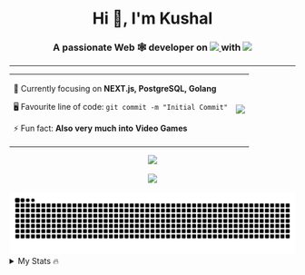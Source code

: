 <h1 align="center">Hi 👋, I'm Kushal</h1>
<h3 align="center">A passionate Web 🕸️ developer on
<a href="https://skillicons.dev">
	<img src="https://skillicons.dev/icons?i=arch" height="30" />
	</a>
	 with  
<a href="https://skillicons.dev">
	<img src="https://skillicons.dev/icons?i=neovim" height="30" />
	</a>
</h3>
<hr>
<table align="center" width=100%>
  <tr>
    <td>
      <p>🔭 Currently focusing on <strong>NEXT.js, PostgreSQL, Golang</strong></p>
      <p>🖥️ Favourite line of code: <code>git commit -m "Initial Commit"</code></p>
      <p>⚡ Fun fact: <strong>Also very much into Video Games</strong></p>
    </td>
    <td>
      <p align="right">
	      <img src="https://user-images.githubusercontent.com/74038190/225813708-98b745f2-7d22-48cf-9150-083f1b00d6c9.gif" height="180">
      </p>
    </td>
  </tr>
</table>

<div align="center">
	<img src="https://user-images.githubusercontent.com/74038190/212284115-f47cd8ff-2ffb-4b04-b5bf-4d1c14c0247f.gif">
</div>
<p>

<div align="center" width=50%>
<p>
<a href="https://skillicons.dev">
	<img src="https://skillicons.dev/icons?i=ts,java,go,lua,react,next,nodejs,express,tailwind,mongodb,firebase" />
	</a>
</p>
</div>

<div align="center">

 <img src="https://raw.githubusercontent.com/kushalsdesk/kushalsdesk/output/snake.svg" alt="Snake animation" />

</div>

<details>
  <summary>My Stats 🔥</summary>
    <div align="center">
    <table>
    <tr>
        <td>
        <p align="left">
	     <a href="#"><img src="https://github-readme-stats.vercel.app/api/top-langs/?username=kushalsdesk&theme=tokyonight&count_private=true&hide_border=true&hide=css,cmake&layout=compact&langs_count=8" height="250"/></a>
      </p>
    </td>
    <td>
     <p align="right">
	      <a href="https://git.io/streak-stats">
        <img src="https://streak-stats.demolab.com?user=kushalsdesk&theme=tokyonight&hide_border=true&hide_longest_streak=true" alt="GitHub Streak" height="150" />
      </a>
     </p>
    </td>
  </tr>
  </table>
  <div align="center">
	  <img src="https://github-readme-stats.vercel.app/api?username=kushalsdesk&theme=tokyonight&show_icons=true&hide_border=true&include_all_commits=true" alt="kushalsdesk's Stats" height="220" />
  <div>
</div>
</details>
